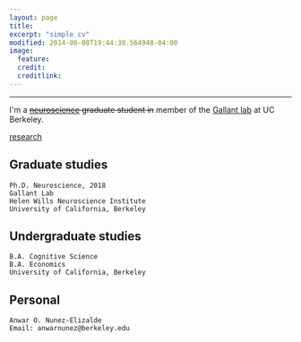 ```yaml
---
layout: page
title:
excerpt: "simple cv"
modified: 2014-08-08T19:44:38.564948-04:00
image:
  feature:
  credit:
  creditlink:
---
```


***

I'm a ~~[neuroscience][hwni] graduate student in~~ member of the [Gallant lab][glab] at UC Berkeley.

<a markdown="0" href="{{ site.url }}/research" class="btn">research</a>


## Graduate studies

	Ph.D. Neuroscience, 2018
	Gallant Lab
	Helen Wills Neuroscience Institute
	University of California, Berkeley

## Undergraduate studies

	B.A. Cognitive Science
	B.A. Economics
	University of California, Berkeley


## Personal

	Anwar O. Nunez-Elizalde
	Email: anwarnunez@berkeley.edu

[glab]: http://gallantlab.org
[hwni]: http://neuroscience.berkeley.edu
